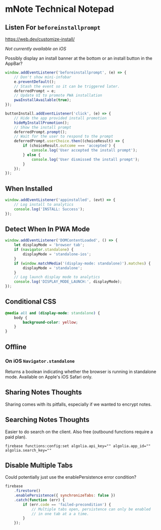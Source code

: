 # mNote Technical Notepad

## Listen For `beforeinstallprompt`

https://web.dev/customize-install/

_Not currently available on iOS_

Possibly display an install banner at the bottom or an install button in the AppBar?

```javascript
window.addEventListener('beforeinstallprompt', (e) => {
    // Don't show mini-infobar
    e.preventDefault();
    // Stash the event so it can be triggered later.
    deferredPrompt = e;
    // Update UI to promote PWA installation
    pwaInstallAvailable(true);
});
```

```javascript
buttonInstall.addEventListener('click', (e) => {
    // Hide the app provided install promotion
    hideMyInstallPromotion();
    // Show the install prompt
    deferredPrompt.prompt();
    // Wait for the user to respond to the prompt
    deferredPrompt.userChoice.then((choiceResult) => {
        if (choiceResult.outcome === 'accepted') {
            console.log('User accepted the install prompt');
        } else {
            console.log('User dismissed the install prompt');
        }
    });
});
```

## When Installed

```javascript
window.addEventListener('appinstalled', (evt) => {
    // Log install to analytics
    console.log('INSTALL: Success');
});
```

## Detect When In PWA Mode

```javascript
window.addEventListener('DOMContentLoaded', () => {
    let displayMode = 'browser tab';
    if (navigator.standalone) {
        displayMode = 'standalone-ios';
    }
    if (window.matchMedia('(display-mode: standalone)').matches) {
        displayMode = 'standalone';
    }
    // Log launch display mode to analytics
    console.log('DISPLAY_MODE_LAUNCH:', displayMode);
});
```

## Conditional CSS

```css
@media all and (display-mode: standalone) {
    body {
        background-color: yellow;
    }
}
```

## Offline

### On iOS `Navigator.standalone`

Returns a boolean indicating whether the browser is running in standalone mode. Available on Apple's iOS Safari only.

## Sharing Notes Thoughts

Sharing comes with its pitfalls, especially if we wanted to encrypt notes.

## Searching Notes Thoughts

Easier to do search on the client. Also free (outbound functions require a paid plan).

`firebase functions:config:set algolia.api_key="" algolia.app_id="" algolia.search_key=""`

## Disable Multiple Tabs

Could potentially just use the enablePersistence error condition?

```js
firebase
    .firestore()
    .enablePersistence({ synchronizeTabs: false })
    .catch(function (err) {
        if (err.code == 'failed-precondition') {
            // Multiple tabs open, persistence can only be enabled
            // in one tab at a a time.
        }
    });
```
